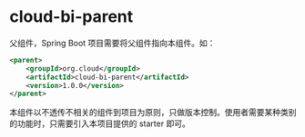 # cloud-bi-parent
父组件，Spring Boot 项目需要将父组件指向本组件。如：

```xml
<parent>
    <groupId>org.cloud</groupId>
    <artifactId>cloud-bi-parent</artifactId>
    <version>1.0.0</version>
</parent>
```

本组件以不透传不相关的组件到项目为原则，只做版本控制。使用者需要某种类别的功能时，只需要引入本项目提供的 starter 即可。